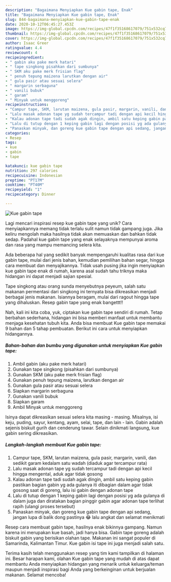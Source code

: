 ```yaml
---
description: "Bagaimana Menyiapkan Kue gabin tape, Enak"
title: "Bagaimana Menyiapkan Kue gabin tape, Enak"
slug: 844-bagaimana-menyiapkan-kue-gabin-tape-enak
date: 2020-10-12T06:45:27.453Z
image: https://img-global.cpcdn.com/recipes/47f1f35168617079/751x532cq70/kue-gabin-tape-foto-resep-utama.jpg
thumbnail: https://img-global.cpcdn.com/recipes/47f1f35168617079/751x532cq70/kue-gabin-tape-foto-resep-utama.jpg
cover: https://img-global.cpcdn.com/recipes/47f1f35168617079/751x532cq70/kue-gabin-tape-foto-resep-utama.jpg
author: Isaac Greer
ratingvalue: 4.4
reviewcount: 4
recipeingredient:
- " gabin aku pake merk hatari"
- " tape singkong pisahkan dari sumbunya"
- " SKM aku pake merk frisian flag"
- " penuh tepung maizena larutkan dengan air"
- " gula pasir atau sesuai selera"
- " margarin serbaguna"
- " vanili bubuk"
- " garam"
- " Minyak untuk menggoreng"
recipeinstructions:
- "Campur tape, SKM, larutan maizena, gula pasir, margarin, vanili, dan sedikit garam kedalam satu wadah (diaduk agar tercampur rata)"
- "Lalu masak adonan tape yg sudah tercampur tadi dengan api kecil hingga mengental, aduk agar tidak gosong"
- "Kalau adonan tape tadi sudah agak dingin, ambil satu keping gabin pastikan bagian gabin yg ada gulanya iti dibagian dalam agar tidak gosong saat di goreng, lalu isi gabin dengan adonan tape"
- "Lalu di tutup dengan 1 keping gabin lagi dengan posisi yg ada gulanya di dalam juga dan diratakan bagian pinggir gabin agar adonan tape terlihat rapih (ulangi proses tersebut)"
- "Panaskan minyak, dan goreng kue gabin tape dengan api sedang, jangan lupa di balik dong pastinya 😂 lalu angkat dan selamat menikmati"
categories:
- Resep
tags:
- kue
- gabin
- tape

katakunci: kue gabin tape 
nutrition: 297 calories
recipecuisine: Indonesian
preptime: "PT17M"
cooktime: "PT40M"
recipeyield: "1"
recipecategory: Dinner

---
```



![Kue gabin tape](https://img-global.cpcdn.com/recipes/47f1f35168617079/751x532cq70/kue-gabin-tape-foto-resep-utama.jpg)

Lagi mencari inspirasi resep kue gabin tape yang unik? Cara menyiapkannya memang tidak terlalu sulit namun tidak gampang juga. Jika keliru mengolah maka hasilnya tidak akan memuaskan dan bahkan tidak sedap. Padahal kue gabin tape yang enak selayaknya mempunyai aroma dan rasa yang mampu memancing selera kita.

Ada beberapa hal yang sedikit banyak mempengaruhi kualitas rasa dari kue gabin tape, mulai dari jenis bahan, kemudian pemilihan bahan segar, hingga cara membuat dan menyajikannya. Tidak usah pusing jika ingin menyiapkan kue gabin tape enak di rumah, karena asal sudah tahu triknya maka hidangan ini dapat menjadi sajian spesial.

Tape singkong atau orang sunda menyebutnya peyeum, salah satu makanan permentasi dari singkong ini ternyata bisa dikreasikan menjadi berbagai jenis makanan. Isiannya beragam, mulai dari ragout hingga tape yang dihaluskan. Resep gabin tape yang enak bangettt!!


Nah, kali ini kita coba, yuk, ciptakan kue gabin tape sendiri di rumah. Tetap berbahan sederhana, hidangan ini bisa memberi manfaat untuk membantu menjaga kesehatan tubuh kita. Anda bisa membuat Kue gabin tape memakai 9 bahan dan 5 tahap pembuatan. Berikut ini cara untuk menyiapkan hidangannya.

<!--inarticleads1-->

##### Bahan-bahan dan bumbu yang digunakan untuk menyiapkan Kue gabin tape:

1. Ambil  gabin (aku pake merk hatari)
1. Gunakan  tape singkong (pisahkan dari sumbunya)
1. Gunakan  SKM (aku pake merk frisian flag)
1. Gunakan  penuh tepung maizena, larutkan dengan air
1. Gunakan  gula pasir atau sesuai selera
1. Siapkan  margarin serbaguna
1. Gunakan  vanili bubuk
1. Siapkan  garam
1. Ambil  Minyak untuk menggoreng


Isinya dapat dikreasikan sesuai selera kita masing - masing. Misalnya, isi keju, puding, sayur, kentang, ayam, selai, tape, dan lain - lain. Gabin adalah sejenis biskuit gurih dan cenderung tawar. Selain dinikmati langsung, kue gabin sering dikreasikan. 

<!--inarticleads2-->

##### Langkah-langkah membuat Kue gabin tape:

1. Campur tape, SKM, larutan maizena, gula pasir, margarin, vanili, dan sedikit garam kedalam satu wadah (diaduk agar tercampur rata)
1. Lalu masak adonan tape yg sudah tercampur tadi dengan api kecil hingga mengental, aduk agar tidak gosong
1. Kalau adonan tape tadi sudah agak dingin, ambil satu keping gabin pastikan bagian gabin yg ada gulanya iti dibagian dalam agar tidak gosong saat di goreng, lalu isi gabin dengan adonan tape
1. Lalu di tutup dengan 1 keping gabin lagi dengan posisi yg ada gulanya di dalam juga dan diratakan bagian pinggir gabin agar adonan tape terlihat rapih (ulangi proses tersebut)
1. Panaskan minyak, dan goreng kue gabin tape dengan api sedang, jangan lupa di balik dong pastinya 😂 lalu angkat dan selamat menikmati


Resep cara membuat gabin tape, hasilnya enak bikinnya gampang. Namun karena ini merupakan kue basah, jadi hanya bisa. Gabin tape goreng adalah biskuit gabin yang berisikan olahan tape. Makanan ini sangat populer di Samarinda, Kalimantan Timur. Kue gabin isi tape ini juga menjadi salah satu. 

Terima kasih telah menggunakan resep yang tim kami tampilkan di halaman ini. Besar harapan kami, olahan Kue gabin tape yang mudah di atas dapat membantu Anda menyiapkan hidangan yang menarik untuk keluarga/teman maupun menjadi inspirasi bagi Anda yang berkeinginan untuk berjualan makanan. Selamat mencoba!
